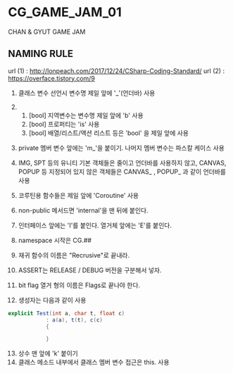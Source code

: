# CG_GAME_JAM_01
CHAN &amp; GYUT GAME JAM



**NAMING RULE**
----

url (1) :  http://lonpeach.com/2017/12/24/CSharp-Coding-Standard/ 
url (2) :  https://overface.tistory.com/9 

1. 클래스 변수 선언시 변수명 제일 앞에 '\_'(언더바) 사용

2. 1) [bool] 지역변수는 변수명 제일 앞에 'b' 사용
   2) [bool] 프로퍼티는 'is' 사용
   3) [bool] 배열/리스트/액션 리스트 등은 'bool' 을 제일 앞에 사용
3. private 멤버 변수 앞에는 'm_'을 붙이기. 나머지 멤버 변수는 파스칼 케이스 사용
4. IMG, SPT 등의 유니티 기본 객체들은 줄이고 언더바를 사용하지 않고, CANVAS, POPUP 등 지정되어 있지 않은 객체들은 CANVAS\_ , POPUP\_ 과 같이 언더바를 사용
5. 코루틴용 함수들은 제일 앞에 'Coroutine' 사용
6. non-public 메서드면 'internal'을 맨 뒤에 붙인다.
7. 인터페이스 앞에는 'I'를 붙인다. 열거체 앞에는 'E'를 붙인다.
8. namespace 시작은 CG.##
9. 재귀 함수의 이름은 "Recrusive"로 끝내라.
10. ASSERT는 RELEASE / DEBUG 버전을 구분해서 넣자.
11. bit flag 열거 형의 이름은 Flags로 끝나야 한다.
12. 생성자는 다음과 같이 사용

```c#
explicit Test(int a, char t, float c)
			: a(a), t(t), c(c)
			{

			}
```

13. 상수 맨 앞에 'k' 붙이기
14. 클래스 메소드 내부에서 클래스 멤버 변수 접근은 this. 사용